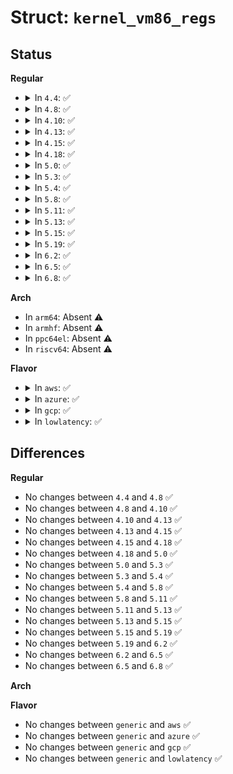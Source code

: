 # Struct: <code>kernel_vm86_regs</code>

## Status
<b>Regular</b>
<ul>
<li>
<details>
<summary>In <code>4.4</code>: ✅</summary>

```c
struct kernel_vm86_regs {
    struct pt_regs pt;
    short unsigned int es;
    short unsigned int __esh;
    short unsigned int ds;
    short unsigned int __dsh;
    short unsigned int fs;
    short unsigned int __fsh;
    short unsigned int gs;
    short unsigned int __gsh;
};
```
</details>
</li>
<li>
<details>
<summary>In <code>4.8</code>: ✅</summary>

```c
struct kernel_vm86_regs {
    struct pt_regs pt;
    short unsigned int es;
    short unsigned int __esh;
    short unsigned int ds;
    short unsigned int __dsh;
    short unsigned int fs;
    short unsigned int __fsh;
    short unsigned int gs;
    short unsigned int __gsh;
};
```
</details>
</li>
<li>
<details>
<summary>In <code>4.10</code>: ✅</summary>

```c
struct kernel_vm86_regs {
    struct pt_regs pt;
    short unsigned int es;
    short unsigned int __esh;
    short unsigned int ds;
    short unsigned int __dsh;
    short unsigned int fs;
    short unsigned int __fsh;
    short unsigned int gs;
    short unsigned int __gsh;
};
```
</details>
</li>
<li>
<details>
<summary>In <code>4.13</code>: ✅</summary>

```c
struct kernel_vm86_regs {
    struct pt_regs pt;
    short unsigned int es;
    short unsigned int __esh;
    short unsigned int ds;
    short unsigned int __dsh;
    short unsigned int fs;
    short unsigned int __fsh;
    short unsigned int gs;
    short unsigned int __gsh;
};
```
</details>
</li>
<li>
<details>
<summary>In <code>4.15</code>: ✅</summary>

```c
struct kernel_vm86_regs {
    struct pt_regs pt;
    short unsigned int es;
    short unsigned int __esh;
    short unsigned int ds;
    short unsigned int __dsh;
    short unsigned int fs;
    short unsigned int __fsh;
    short unsigned int gs;
    short unsigned int __gsh;
};
```
</details>
</li>
<li>
<details>
<summary>In <code>4.18</code>: ✅</summary>

```c
struct kernel_vm86_regs {
    struct pt_regs pt;
    short unsigned int es;
    short unsigned int __esh;
    short unsigned int ds;
    short unsigned int __dsh;
    short unsigned int fs;
    short unsigned int __fsh;
    short unsigned int gs;
    short unsigned int __gsh;
};
```
</details>
</li>
<li>
<details>
<summary>In <code>5.0</code>: ✅</summary>

```c
struct kernel_vm86_regs {
    struct pt_regs pt;
    short unsigned int es;
    short unsigned int __esh;
    short unsigned int ds;
    short unsigned int __dsh;
    short unsigned int fs;
    short unsigned int __fsh;
    short unsigned int gs;
    short unsigned int __gsh;
};
```
</details>
</li>
<li>
<details>
<summary>In <code>5.3</code>: ✅</summary>

```c
struct kernel_vm86_regs {
    struct pt_regs pt;
    short unsigned int es;
    short unsigned int __esh;
    short unsigned int ds;
    short unsigned int __dsh;
    short unsigned int fs;
    short unsigned int __fsh;
    short unsigned int gs;
    short unsigned int __gsh;
};
```
</details>
</li>
<li>
<details>
<summary>In <code>5.4</code>: ✅</summary>

```c
struct kernel_vm86_regs {
    struct pt_regs pt;
    short unsigned int es;
    short unsigned int __esh;
    short unsigned int ds;
    short unsigned int __dsh;
    short unsigned int fs;
    short unsigned int __fsh;
    short unsigned int gs;
    short unsigned int __gsh;
};
```
</details>
</li>
<li>
<details>
<summary>In <code>5.8</code>: ✅</summary>

```c
struct kernel_vm86_regs {
    struct pt_regs pt;
    short unsigned int es;
    short unsigned int __esh;
    short unsigned int ds;
    short unsigned int __dsh;
    short unsigned int fs;
    short unsigned int __fsh;
    short unsigned int gs;
    short unsigned int __gsh;
};
```
</details>
</li>
<li>
<details>
<summary>In <code>5.11</code>: ✅</summary>

```c
struct kernel_vm86_regs {
    struct pt_regs pt;
    short unsigned int es;
    short unsigned int __esh;
    short unsigned int ds;
    short unsigned int __dsh;
    short unsigned int fs;
    short unsigned int __fsh;
    short unsigned int gs;
    short unsigned int __gsh;
};
```
</details>
</li>
<li>
<details>
<summary>In <code>5.13</code>: ✅</summary>

```c
struct kernel_vm86_regs {
    struct pt_regs pt;
    short unsigned int es;
    short unsigned int __esh;
    short unsigned int ds;
    short unsigned int __dsh;
    short unsigned int fs;
    short unsigned int __fsh;
    short unsigned int gs;
    short unsigned int __gsh;
};
```
</details>
</li>
<li>
<details>
<summary>In <code>5.15</code>: ✅</summary>

```c
struct kernel_vm86_regs {
    struct pt_regs pt;
    short unsigned int es;
    short unsigned int __esh;
    short unsigned int ds;
    short unsigned int __dsh;
    short unsigned int fs;
    short unsigned int __fsh;
    short unsigned int gs;
    short unsigned int __gsh;
};
```
</details>
</li>
<li>
<details>
<summary>In <code>5.19</code>: ✅</summary>

```c
struct kernel_vm86_regs {
    struct pt_regs pt;
    short unsigned int es;
    short unsigned int __esh;
    short unsigned int ds;
    short unsigned int __dsh;
    short unsigned int fs;
    short unsigned int __fsh;
    short unsigned int gs;
    short unsigned int __gsh;
};
```
</details>
</li>
<li>
<details>
<summary>In <code>6.2</code>: ✅</summary>

```c
struct kernel_vm86_regs {
    struct pt_regs pt;
    short unsigned int es;
    short unsigned int __esh;
    short unsigned int ds;
    short unsigned int __dsh;
    short unsigned int fs;
    short unsigned int __fsh;
    short unsigned int gs;
    short unsigned int __gsh;
};
```
</details>
</li>
<li>
<details>
<summary>In <code>6.5</code>: ✅</summary>

```c
struct kernel_vm86_regs {
    struct pt_regs pt;
    short unsigned int es;
    short unsigned int __esh;
    short unsigned int ds;
    short unsigned int __dsh;
    short unsigned int fs;
    short unsigned int __fsh;
    short unsigned int gs;
    short unsigned int __gsh;
};
```
</details>
</li>
<li>
<details>
<summary>In <code>6.8</code>: ✅</summary>

```c
struct kernel_vm86_regs {
    struct pt_regs pt;
    short unsigned int es;
    short unsigned int __esh;
    short unsigned int ds;
    short unsigned int __dsh;
    short unsigned int fs;
    short unsigned int __fsh;
    short unsigned int gs;
    short unsigned int __gsh;
};
```
</details>
</li>
</ul>
<b>Arch</b>
<ul>
<li>
In <code>arm64</code>: Absent ⚠️
</li>
<li>
In <code>armhf</code>: Absent ⚠️
</li>
<li>
In <code>ppc64el</code>: Absent ⚠️
</li>
<li>
In <code>riscv64</code>: Absent ⚠️
</li>
</ul>
<b>Flavor</b>
<ul>
<li>
<details>
<summary>In <code>aws</code>: ✅</summary>

```c
struct kernel_vm86_regs {
    struct pt_regs pt;
    short unsigned int es;
    short unsigned int __esh;
    short unsigned int ds;
    short unsigned int __dsh;
    short unsigned int fs;
    short unsigned int __fsh;
    short unsigned int gs;
    short unsigned int __gsh;
};
```
</details>
</li>
<li>
<details>
<summary>In <code>azure</code>: ✅</summary>

```c
struct kernel_vm86_regs {
    struct pt_regs pt;
    short unsigned int es;
    short unsigned int __esh;
    short unsigned int ds;
    short unsigned int __dsh;
    short unsigned int fs;
    short unsigned int __fsh;
    short unsigned int gs;
    short unsigned int __gsh;
};
```
</details>
</li>
<li>
<details>
<summary>In <code>gcp</code>: ✅</summary>

```c
struct kernel_vm86_regs {
    struct pt_regs pt;
    short unsigned int es;
    short unsigned int __esh;
    short unsigned int ds;
    short unsigned int __dsh;
    short unsigned int fs;
    short unsigned int __fsh;
    short unsigned int gs;
    short unsigned int __gsh;
};
```
</details>
</li>
<li>
<details>
<summary>In <code>lowlatency</code>: ✅</summary>

```c
struct kernel_vm86_regs {
    struct pt_regs pt;
    short unsigned int es;
    short unsigned int __esh;
    short unsigned int ds;
    short unsigned int __dsh;
    short unsigned int fs;
    short unsigned int __fsh;
    short unsigned int gs;
    short unsigned int __gsh;
};
```
</details>
</li>
</ul>

## Differences
<b>Regular</b>
<ul>
<li>
No changes between <code>4.4</code> and <code>4.8</code> ✅
</li>
<li>
No changes between <code>4.8</code> and <code>4.10</code> ✅
</li>
<li>
No changes between <code>4.10</code> and <code>4.13</code> ✅
</li>
<li>
No changes between <code>4.13</code> and <code>4.15</code> ✅
</li>
<li>
No changes between <code>4.15</code> and <code>4.18</code> ✅
</li>
<li>
No changes between <code>4.18</code> and <code>5.0</code> ✅
</li>
<li>
No changes between <code>5.0</code> and <code>5.3</code> ✅
</li>
<li>
No changes between <code>5.3</code> and <code>5.4</code> ✅
</li>
<li>
No changes between <code>5.4</code> and <code>5.8</code> ✅
</li>
<li>
No changes between <code>5.8</code> and <code>5.11</code> ✅
</li>
<li>
No changes between <code>5.11</code> and <code>5.13</code> ✅
</li>
<li>
No changes between <code>5.13</code> and <code>5.15</code> ✅
</li>
<li>
No changes between <code>5.15</code> and <code>5.19</code> ✅
</li>
<li>
No changes between <code>5.19</code> and <code>6.2</code> ✅
</li>
<li>
No changes between <code>6.2</code> and <code>6.5</code> ✅
</li>
<li>
No changes between <code>6.5</code> and <code>6.8</code> ✅
</li>
</ul>
<b>Arch</b>
<ul>
</ul>
<b>Flavor</b>
<ul>
<li>
No changes between <code>generic</code> and <code>aws</code> ✅
</li>
<li>
No changes between <code>generic</code> and <code>azure</code> ✅
</li>
<li>
No changes between <code>generic</code> and <code>gcp</code> ✅
</li>
<li>
No changes between <code>generic</code> and <code>lowlatency</code> ✅
</li>
</ul>
